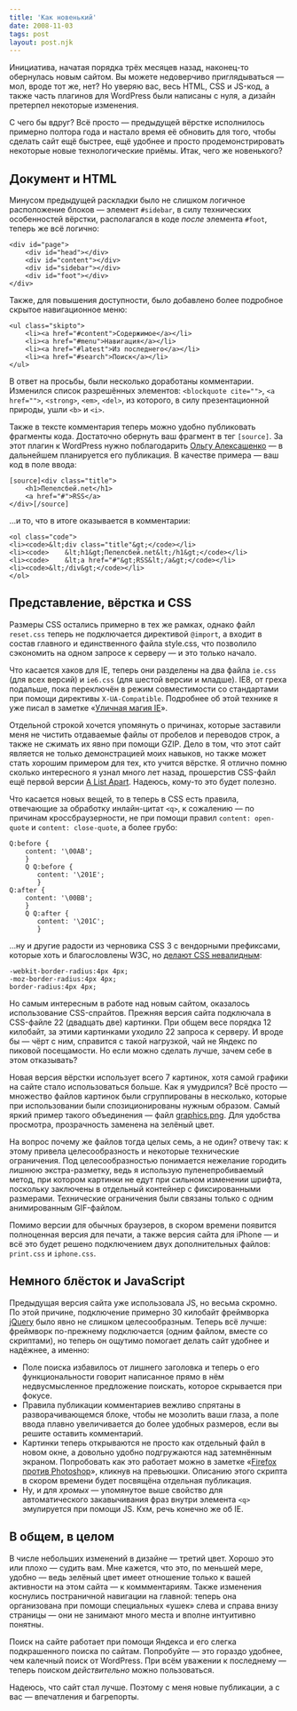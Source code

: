 ```yaml
---
title: 'Как новенький'
date: 2008-11-03
tags: post
layout: post.njk
---
```


Инициатива, начатая порядка трёх месяцев назад, наконец-то обернулась новым сайтом. Вы можете недоверчиво приглядываться — мол, вроде тот же, нет? Но уверяю вас, весь HTML, CSS и JS-код, а также часть плагинов для WordPress были написаны с нуля, а дизайн претерпел некоторые изменения.

С чего бы вдруг? Всё просто — предыдущей вёрстке исполнилось примерно полтора года и настало время её обновить для того, чтобы сделать сайт ещё быстрее, ещё удобнее и просто продемонстрировать некоторые новые технологические приёмы. Итак, чего же новенького?

## Документ и HTML

Минусом предыдущей раскладки было не слишком логичное расположение блоков — элемент `#sidebar`, в силу технических особенностей вёрстки, располагался в коде _после_ элемента `#foot`, теперь же всё логично:

    <div id="page">
        <div id="head"></div>
        <div id="content"></div>
        <div id="sidebar"></div>
        <div id="foot"></div>
    </div>

Также, для повышения доступности, было добавлено более подробное скрытое навигационное меню:

    <ul class="skipto">
        <li><a href="#content">Содержимое</a></li>
        <li><a href="#menu">Навигация</a></li>
        <li><a href="#latest">Из последнего</a></li>
        <li><a href="#search">Поиск</a></li>
    </ul>

В ответ на просьбы, были несколько доработаны комментарии. Изменился список разрешённых элементов: `<blockquote cite="">`, `<a href="">`, `<strong>`, `<em>`, `<del>`, из которого, в силу презентационной природы, ушли `<b>` и `<i>`.

Также в тексте комментария теперь можно удобно публиковать фрагменты кода. Достаточно обернуть ваш фрагмент в тег `[source]`. За этот плагин к WordPress нужно поблагодарить [Ольгу Алексашенко](http://engel-t.moikrug.ru/) — в дальнейшем планируется его публикация. В качестве примера — ваш код в поле ввода:

    [source]<div class="title">
        <h1>Пепелсбей.net</h1>
        <a href="#">RSS</a>
    </div>[/source]

…и то, что в итоге оказывается в комментарии:

    <ol class="code">
    <li><code>&lt;div class="title"&gt;</code></li>
    <li><code>    &lt;h1&gt;Пепелсбей.net&lt;/h1&gt;</code></li>
    <li><code>    &lt;a href="#"&gt;RSS&lt;/a&gt;</code></li>
    <li><code>&lt;/div&gt;</code></li>
    </ol>

## Представление, вёрстка и CSS

Размеры CSS остались примерно в тех же рамках, однако файл `reset.css` теперь не подключается директивой `@import`, а входит в состав главного и единственного файла style.css, что позволило сэкономить на одном запросе к серверу — и это только начало.

Что касается хаков для IE, теперь они разделены на два файла `ie.css` (для всех версий) и `ie6.css` (для шестой версии и младше). IE8, от греха подальше, пока переключён в режим совместимости со стандартами при помощи директивы `X-UA-Compatible`. Подробнее об этой технике я уже писал в заметке «[Уличная магия IE](/blog/ie-street-magic/)».

Отдельной строкой хочется упомянуть о причинах, которые заставили меня не чистить отдаваемые файлы от пробелов и переводов строк, а также не сжимать их явно при помощи GZIP. Дело в том, что этот сайт является не только демонстрацией моих навыков, но также может стать хорошим примером для тех, кто учится вёрстке. Я отлично помню сколько интересного я узнал много лет назад, прошерстив CSS-файл ещё первой версии [A List Apart](http://alistapart.com/). Надеюсь, кому-то это будет полезно.

Что касается новых вещей, то в теперь в CSS есть правила, отвечающие за обработку инлайн-цитат `<q>`, к сожалению — по причинам кроссбраузерности, не при помощи правил `content: open-quote` и `content: close-quote`, а более грубо:

    Q:before {
        content: '\00AB';
        }
        Q Q:before {
           content: '\201E';
           }
    Q:after {
        content: '\00BB';
        }
        Q Q:after {
           content: '\201C';
           }

…ну и другие радости из черновика CSS 3 с вендорными префиксами, которые хоть и благословлены W3C, но [делают CSS невалидным](http://jigsaw.w3.org/css-validator/validator?uri=http%3A%2F%2Fpepelsbey.net%2F%3Fp%3D268%26preview%3Dtrue):

    -webkit-border-radius:4px 4px;
    -moz-border-radius:4px 4px;
    border-radius:4px 4px;

Но самым интересным в работе над новым сайтом, оказалось использование CSS-спрайтов. Прежняя версия сайта подключала в CSS-файле 22 (двадцать две) картинки. При общем весе порядка 12 килобайт, за этими картинками уходило 22 запроса к серверу. И вроде бы — чёрт с ним, справится с такой нагрузкой, чай не Яндекс по пиковой посещамости. Но если можно сделать лучше, зачем себе в этом отказывать?

Новая версия вёрстки использует всего 7 картинок, хотя самой графики на сайте стало использоваться больше. Как я умудрился? Всё просто — множество файлов картинок были сгруппированы в несколько, которые при использовании были спозиционированы нужным образом. Самый яркий пример такого объединения — файл [graphics.png](images/graphics.png). Для удобства просмотра, прозрачность заменена на зелёный цвет.

На вопрос почему же файлов тогда целых семь, а не один? отвечу так: к этому привела целесообразность и некоторые технические ограничения. Под целесообразностью понимается нежелание городить лишнюю экстра-разметку, ведь я использую пуленепробиваемый метод, при котором картинки не едут при сильном изменении шрифта, поскольку заключены в отдельный контейнер с фиксированными размерами. Технические ограничения были связаны только с одним анимированным GIF-файлом.

Помимо версии для обычных браузеров, в скором времени появится полноценная версия для печати, а также версия сайта для iPhone — и всё это будет решено подключением двух дополнительных файлов: `print.css` и `iphone.css`.

## Немного блёсток и JavaScript

Предыдущая версия сайта уже использовала JS, но весьма скромно. По этой причине, подключение примерно 30 килобайт фреймворка [jQuery](http://jquery.com/) было явно не слишком целесообразным. Теперь всё лучше: фреймворк по-прежнему подключается (одним файлом, вместе со скриптами), но теперь он ощутимо помогает делать сайт удобнее и надёжнее, а именно:

- Поле поиска избавилось от лишнего заголовка и теперь о его функциональности говорит написанное прямо в нём недвусмысленное предложение поискать, которое скрывается при фокусе.
- Правила публикации комментариев вежливо спрятаны в разворачивающемся блоке, чтобы не мозолить ваши глаза, а поле ввода плавно увеличивается до более удобных размеров, если вы решите оставить комментарий.
- Картинки теперь открываются не просто как отдельный файл в новом окне, а довольно удобно подгружаются над затемнённым экраном. Попробовать как это работает можно в заметке «[Firefox против Photoshop](/blog/firefox-vs-photoshop/)», кликнув на превьюшки. Описанию этого скрипта в скором времени будет посвящёна отдельная публикация.
- Ну, и для _хромых_ — упомянутое выше свойство для автоматического закавычивания фраз внутри элемента `<q>` эмулируется при помощи JS. Кхм, речь конечно же об IE.

## В общем, в целом

В числе небольших изменений в дизайне — третий цвет. Хорошо это или плохо — судить вам. Мне кажется, что это, по меньшей мере, удобно — ведь зелёный цвет имеет отношение только к вашей активности на этом сайта — к коммментариям. Также изменения коснулись постраничной навигации на главной: теперь она организована при помощи специальных «ушек» слева и справа внизу страницы — они не занимают много места и вполне интуитивно понятны.

Поиск на сайте работает при помощи Яндекса и его слегка подкрашенного поиска по сайтам. Попробуйте — это гораздо удобнее, чем калечный поиск от WordPress. При всём уважении к последнему — теперь поиском _действительно_ можно пользоваться.

Надеюсь, что сайт стал лучше. Поэтому с меня новые публикации, а с вас — впечатления и багрепорты.
